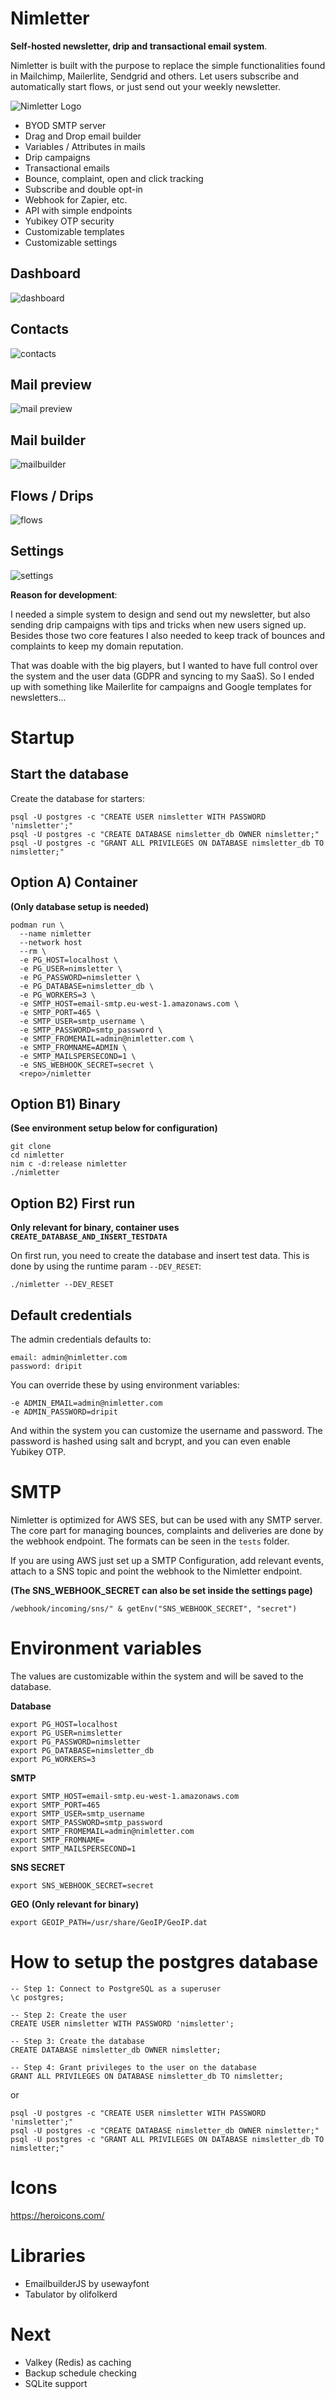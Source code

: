 
# Nimletter

**Self-hosted newsletter, drip and transactional email system**.

Nimletter is built with the purpose to replace the simple functionalities found
in Mailchimp, Mailerlite, Sendgrid and others. Let users subscribe and
automatically start flows, or just send out your weekly newsletter.


![Nimletter Logo](assets/images/nimletter.png)

* BYOD SMTP server
* Drag and Drop email builder
* Variables / Attributes in mails
* Drip campaigns
* Transactional emails
* Bounce, complaint, open and click tracking
* Subscribe and double opt-in
* Webhook for Zapier, etc.
* API with simple endpoints
* Yubikey OTP security
* Customizable templates
* Customizable settings

## Dashboard

![dashboard](assets/screenshots/dashboard.png)

## Contacts

![contacts](assets/screenshots/contacts.png)

## Mail preview

![mail preview](assets/screenshots/mailpreview.png)

## Mail builder

![mailbuilder](assets/screenshots/mailbuilder.png)

## Flows / Drips

![flows](assets/screenshots/flows.png)

## Settings

![settings](assets/screenshots/settings.png)


**Reason for development**:

I needed a simple system to design and send out my newsletter, but also sending drip
campaigns with tips and tricks when new users signed up. Besides those two
core features I also needed to keep track of bounces and complaints to keep my
domain reputation.

That was doable with the big players, but I wanted to have full control over
the system and the user data (GDPR and syncing to my SaaS).
So I ended up with something like Mailerlite for campaigns and Google
templates for newsletters...


# Startup

## Start the database
Create the database for starters:
```
psql -U postgres -c "CREATE USER nimsletter WITH PASSWORD 'nimsletter';"
psql -U postgres -c "CREATE DATABASE nimsletter_db OWNER nimsletter;"
psql -U postgres -c "GRANT ALL PRIVILEGES ON DATABASE nimsletter_db TO nimsletter;"
```

## Option A) Container
__(Only database setup is needed)__
```
podman run \
  --name nimletter
  --network host
  --rm \
  -e PG_HOST=localhost \
  -e PG_USER=nimsletter \
  -e PG_PASSWORD=nimsletter \
  -e PG_DATABASE=nimsletter_db \
  -e PG_WORKERS=3 \
  -e SMTP_HOST=email-smtp.eu-west-1.amazonaws.com \
  -e SMTP_PORT=465 \
  -e SMTP_USER=smtp_username \
  -e SMTP_PASSWORD=smtp_password \
  -e SMTP_FROMEMAIL=admin@nimletter.com \
  -e SMTP_FROMNAME=ADMIN \
  -e SMTP_MAILSPERSECOND=1 \
  -e SNS_WEBHOOK_SECRET=secret \
  <repo>/nimletter
```

## Option B1) Binary
__(See environment setup below for configuration)__

```
git clone
cd nimletter
nim c -d:release nimletter
./nimletter
```

## Option B2) First run

__Only relevant for binary, container uses `CREATE_DATABASE_AND_INSERT_TESTDATA`__

On first run, you need to create the database and insert test data. This is done
by using the runtime param `--DEV_RESET`:

```
./nimletter --DEV_RESET
```


## Default credentials

The admin credentials defaults to:
```
email: admin@nimletter.com
password: dripit
```

You can override these by using environment variables:
```
-e ADMIN_EMAIL=admin@nimletter.com
-e ADMIN_PASSWORD=dripit
```

And within the system you can customize the username and password. The
password is hashed using salt and bcrypt, and you can even enable Yubikey OTP.


# SMTP

Nimletter is optimized for AWS SES, but can be used with any SMTP server. The
core part for managing bounces, complaints and deliveries are done by the
webhook endpoint. The formats can be seen in the `tests` folder.

If you are using AWS just set up a SMTP Configuration, add relevant events,
attach to a SNS topic and point the webhook to the Nimletter endpoint.

__(The SNS_WEBHOOK_SECRET can also be set inside the settings page)__
```
/webhook/incoming/sns/" & getEnv("SNS_WEBHOOK_SECRET", "secret")
```


# Environment variables
The values are customizable within the system and will be saved to the database.

**Database**
```
export PG_HOST=localhost
export PG_USER=nimsletter
export PG_PASSWORD=nimsletter
export PG_DATABASE=nimsletter_db
export PG_WORKERS=3
```

**SMTP**
```
export SMTP_HOST=email-smtp.eu-west-1.amazonaws.com
export SMTP_PORT=465
export SMTP_USER=smtp_username
export SMTP_PASSWORD=smtp_password
export SMTP_FROMEMAIL=admin@nimletter.com
export SMTP_FROMNAME=
export SMTP_MAILSPERSECOND=1
```

**SNS SECRET**
```
export SNS_WEBHOOK_SECRET=secret
```

**GEO**
__(Only relevant for binary)__
```
export GEOIP_PATH=/usr/share/GeoIP/GeoIP.dat
```



# How to setup the postgres database
```
-- Step 1: Connect to PostgreSQL as a superuser
\c postgres;

-- Step 2: Create the user
CREATE USER nimsletter WITH PASSWORD 'nimsletter';

-- Step 3: Create the database
CREATE DATABASE nimsletter_db OWNER nimsletter;

-- Step 4: Grant privileges to the user on the database
GRANT ALL PRIVILEGES ON DATABASE nimsletter_db TO nimsletter;
```

or

```
psql -U postgres -c "CREATE USER nimsletter WITH PASSWORD 'nimsletter';"
psql -U postgres -c "CREATE DATABASE nimsletter_db OWNER nimsletter;"
psql -U postgres -c "GRANT ALL PRIVILEGES ON DATABASE nimsletter_db TO nimsletter;"
```


# Icons

https://heroicons.com/


#  Libraries

* EmailbuilderJS by usewayfont
* Tabulator by olifolkerd


# Next

* Valkey (Redis) as caching
* Backup schedule checking
* SQLite support
